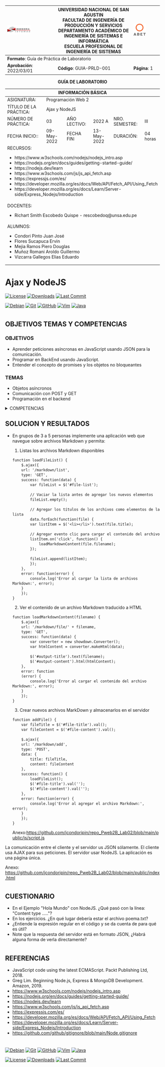 
<div align="center">
<table>
    <theader>
        <tr>
            <td><img src="https://github.com/rescobedoq/pw2/blob/main/epis.png?raw=true" alt="EPIS" style="width:50%; height:auto"/></td>
            <th>
                <span style="font-weight:bold;">UNIVERSIDAD NACIONAL DE SAN AGUSTIN</span><br />
                <span style="font-weight:bold;">FACULTAD DE INGENIERÍA DE PRODUCCIÓN Y SERVICIOS</span><br />
                <span style="font-weight:bold;">DEPARTAMENTO ACADÉMICO DE INGENIERÍA DE SISTEMAS E INFORMÁTICA</span><br />
                <span style="font-weight:bold;">ESCUELA PROFESIONAL DE INGENIERÍA DE SISTEMAS</span>
            </th>
            <td><img src="https://github.com/rescobedoq/pw2/blob/main/abet.png?raw=true" alt="ABET" style="width:50%; height:auto"/></td>
        </tr>
    </theader>
    <tbody>
        <tr><td colspan="3"><span style="font-weight:bold;">Formato</span>: Guía de Práctica de Laboratorio</td></tr>
        <tr><td><span style="font-weight:bold;">Aprobación</span>:  2022/03/01</td><td><span style="font-weight:bold;">Código</span>: GUIA-PRLD-001</td><td><span style="font-weight:bold;">Página</span>: 1</td></tr>
    </tbody>
</table>
</div>

<div align="center">
<span style="font-weight:bold;">GUÍA DE LABORATORIO</span><br />
</div>


<table>
<theader>
<tr><th colspan="6">INFORMACIÓN BÁSICA</th></tr>
</theader>
<tbody>
<tr><td>ASIGNATURA:</td><td colspan="5">Programación Web 2</td></tr>
<tr><td>TÍTULO DE LA PRÁCTICA:</td><td colspan="5">Ajax y NodeJS</td></tr>
<tr>
<td>NÚMERO DE PRÁCTICA:</td><td>03</td><td>AÑO LECTIVO:</td><td>2022 A</td><td>NRO. SEMESTRE:</td><td>III</td>
</tr>
<tr>
<td>FECHA INICIO::</td><td>09-May-2022</td><td>FECHA FIN:</td><td>13-May-2022</td><td>DURACIÓN:</td><td>04 horas</td>
</tr>
<tr><td colspan="6">RECURSOS:
    <ul>
        <li>https://www.w3schools.com/nodejs/nodejs_intro.asp</li>
        <li>https://nodejs.org/en/docs/guides/getting-started-guide/</li>
        <li>https://nodejs.dev/learn</li>
        <li>https://www.w3schools.com/js/js_api_fetch.asp</li>
        <li>https://expressjs.com/es/</li>
        <li>https://developer.mozilla.org/es/docs/Web/API/Fetch_API/Using_Fetch</li>
        <li>https://developer.mozilla.org/es/docs/Learn/Server-side/Express_Nodejs/Introduction</li>
    </ul>
</td>
</<tr>
<tr><td colspan="6">DOCENTES:
<ul>
<li>Richart Smith Escobedo Quispe - rescobedoq@unsa.edu.pe</li>
</ul>
<tr><td colspan="6">ALUMNOS:
<ul>
  <li>Condori Pinto Juan José</li>
  <li>Flores Sucapuca Ervin</li>
  <li>Mejia Ramos Piero Douglas</li>
  <li>Muñoz Romani Aroldo Guillermo</li>
  <li>Vizcarra Gallegos Elias Eduardo</li>
 </td>
</<tr>

  </tdbody>
</table>

# Ajax y NodeJS

[![License][license]][license-file]
[![Downloads][downloads]][releases]
[![Last Commit][last-commit]][releases]

[![Debian][Debian]][debian-site]
[![Git][Git]][git-site]
[![GitHub][GitHub]][github-site]
[![Vim][Vim]][vim-site]
[![Java][Java]][java-site]

#

## OBJETIVOS TEMAS Y COMPETENCIAS

### OBJETIVOS

-   Aprender peticiones asíncronas en JavaScript usando JSON para la comunicación.
-   Programar en BackEnd usando JavaScript.
-   Entender el concepto de promises y los objetos no bloqueantes

### TEMAS
- Objetos asíncronos
- Comunicación con POST y GET
- Programación en el backend 

<details>
<summary>COMPETENCIAS</summary>

- C.c Diseña responsablemente sistemas, componentes o procesos para satisfacer necesidades dentro de restricciones realistas: económicas, medio ambientales, sociales, políticas, éticas, de salud, de seguridad, manufacturación y sostenibilidad.
- C.m Construye responsablemente soluciones siguiendo un proceso adecuado llevando a cabo las pruebas ajustada a los recursos disponibles del cliente.
- C.p Aplica de forma flexible técnicas, métodos, principios, normas, estándares y herramientas de ingeniería necesarias para la construcción de software e implementación de sistemas de información.

</details>

## SOLUCION Y RESULTADOS
-   En grupos de 3 a 5 personas implemente una aplicación web que navegue sobre archivos Markdown y permita:
    1. Listas los archivos Markdown disponibles
	```
    function loadFileList() {
        $.ajax({
        url: '/markdown/list',
        type: 'GET',
        success: function(data) {
            var fileList = $('#file-list');
    
            // Vaciar la lista antes de agregar los nuevos elementos
            fileList.empty();
    
            // Agregar los títulos de los archivos como elementos de la lista
            data.forEach(function(file) {
            var listItem = $('<li></li>').text(file.title);
    
            // Agregar evento clic para cargar el contenido del archivo
            listItem.on('click', function() {
                loadMarkdownContent(file.filename);
            });
    
            fileList.append(listItem);
            });
        },
        error: function(error) {
            console.log('Error al cargar la lista de archivos Markdown:', error);
        }
        });
    }
    ```
	 	
    2. Ver el contenido de un archivo Markdown traducido a HTML
	
	```
    function loadMarkdownContent(filename) {
        $.ajax({
        url: '/markdown/file/' + filename,
        type: 'GET',
        success: function(data) {
            var converter = new showdown.Converter();
            var htmlContent = converter.makeHtml(data);
    
            $('#output-title').text(filename);
            $('#output-content').html(htmlContent);
        },
        error: function
        (error) {
            console.log('Error al cargar el contenido del archivo Markdown:', error);
        }
        });
    }
    ```
	
    3. Crear nuevos archivos MarkDown y almacenarlos en el servidor
	
	```
    function addFile() {
        var fileTitle = $('#file-title').val();
        var fileContent = $('#file-content').val();
    
        $.ajax({
        url: '/markdown/add',
        type: 'POST',
        data: {
            title: fileTitle,
            content: fileContent
        },
        success: function() {
            loadFileList();
            $('#file-title').val('');
            $('#file-content').val('');
        },
        error: function(error) {
            console.log('Error al agregar el archivo Markdown:', error);
        }
        });
    }
    ``` 
	
	Anexo:https://github.com/jcondoripin/repo_Pweb2B_Lab02/blob/main/public/js/script.js

La comunicación entre el cliente y el servidor us JSON sólamente.
El cliente usa AJAX para sus peticiones.
El servidor usar NodeJS.
La aplicación es una página única.
	
Anexo: https://github.com/jcondoripin/repo_Pweb2B_Lab02/blob/main/public/index.html



#

## CUESTIONARIO
- En el Ejemplo "Hola Mundo" con NodeJS. ¿Qué pasó con la línea: "Content type ….."?
- En los ejercicios. ¿En qué lugar debería estar el archivo poema.txt?
- ¿Entiende la expresión regular en el código y se da cuenta de para qué es útil?
- Note que la respuesta del servidor está en formato JSON, ¿Habrá alguna forma de verla directamente?

#

## REFERENCIAS
-   JavaScript code using the latest ECMAScript. Packt Publishing Ltd, 2018.
-   Greg Lim. Beginning Node.js, Express & MongoDB Development. Amazon, 2019.
-   https://www.w3schools.com/nodejs/nodejs_intro.asp
-   https://nodejs.org/en/docs/guides/getting-started-guide/
-   https://nodejs.dev/learn
-   https://www.w3schools.com/js/js_api_fetch.asp
-   https://expressjs.com/es/
-   https://developer.mozilla.org/es/docs/Web/API/Fetch_API/Using_Fetch
-   https://developer.mozilla.org/es/docs/Learn/Server-side/Express_Nodejs/Introduction
-   https://github.com/github/gitignore/blob/main/Node.gitignore

#

[license]: https://img.shields.io/github/license/rescobedoq/pw2?label=rescobedoq
[license-file]: https://github.com/rescobedoq/pw2/blob/main/LICENSE

[downloads]: https://img.shields.io/github/downloads/rescobedoq/pw2/total?label=Downloads
[releases]: https://github.com/rescobedoq/pw2/releases/

[last-commit]: https://img.shields.io/github/last-commit/rescobedoq/pw2?label=Last%20Commit

[Debian]: https://img.shields.io/badge/Debian-D70A53?style=for-the-badge&logo=debian&logoColor=white
[debian-site]: https://www.debian.org/index.es.html

[Git]: https://img.shields.io/badge/git-%23F05033.svg?style=for-the-badge&logo=git&logoColor=white
[git-site]: https://git-scm.com/

[GitHub]: https://img.shields.io/badge/github-%23121011.svg?style=for-the-badge&logo=github&logoColor=white
[github-site]: https://github.com/

[Vim]: https://img.shields.io/badge/VIM-%2311AB00.svg?style=for-the-badge&logo=vim&logoColor=white
[vim-site]: https://www.vim.org/

[Java]: https://img.shields.io/badge/java-%23ED8B00.svg?style=for-the-badge&logo=java&logoColor=white
[java-site]: https://docs.oracle.com/javase/tutorial/


[![Debian][Debian]][debian-site]
[![Git][Git]][git-site]
[![GitHub][GitHub]][github-site]
[![Vim][Vim]][vim-site]
[![Java][Java]][java-site]


[![License][license]][license-file]
[![Downloads][downloads]][releases]
[![Last Commit][last-commit]][releases]
